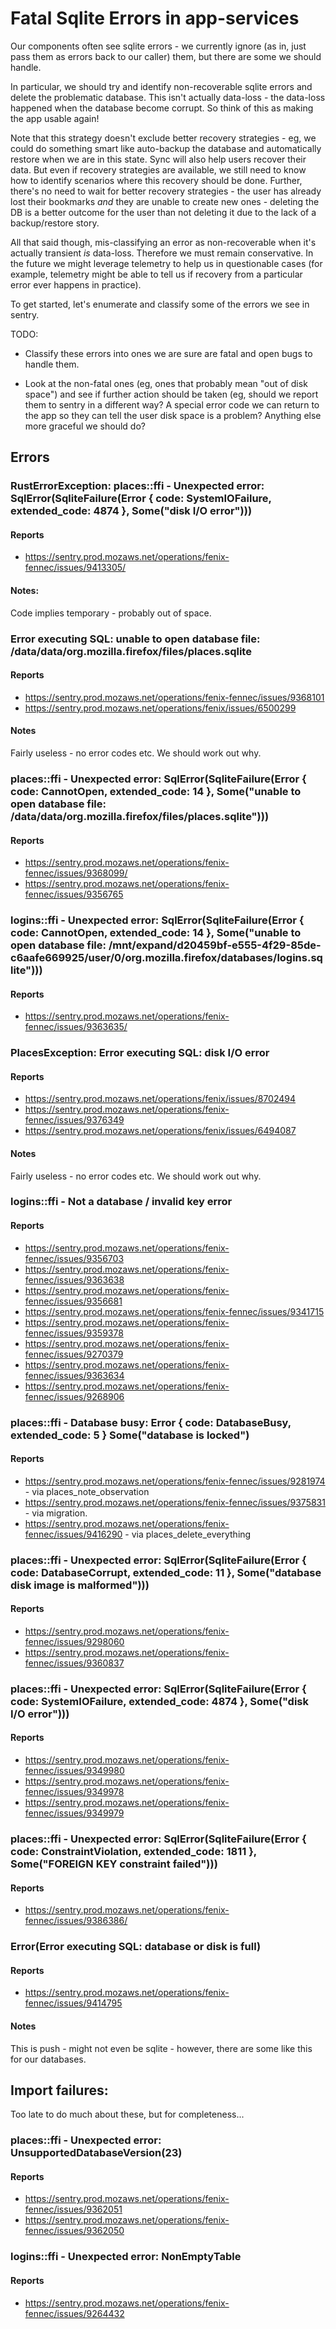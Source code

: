 # Fatal Sqlite Errors in app-services

Our components often see sqlite errors - we currently ignore (as in, just pass
them as errors back to our caller) them, but there are some we should handle.

In particular, we should try and identify non-recoverable sqlite errors and
delete the problematic database. This isn't actually data-loss - the data-loss
happened when the database become corrupt. So think of this as making the app
usable again!

Note that this strategy doesn't exclude better recovery strategies - eg,
we could do something smart like auto-backup the database and automatically
restore when we are in this state. Sync will also help users recover their
data. But even if recovery strategies are available, we still need to know
how to identify scenarios where this recovery should be done. Further, there's
no need to wait for better recovery strategies - the user has already lost
their bookmarks *and* they are unable to create new ones - deleting the DB
is a better outcome for the user than not deleting it due to the lack of
a backup/restore story.

All that said though, mis-classifying an error as non-recoverable when it's
actually transient *is* data-loss. Therefore we must remain conservative.
In the future we might leverage telemetry to help us in questionable cases
(for example, telemetry might be able to tell us if recovery from a
particular error ever happens in practice).

To get started, let's enumerate and classify some of the errors we see in
sentry.

TODO:

* Classify these errors into ones we are sure are fatal and open bugs to
  handle them.

* Look at the non-fatal ones (eg, ones that probably mean "out of disk space")
  and see if further action should be taken (eg, should we report them to sentry
  in a different way? A special error code we can return to the app so they can
  tell the user disk space is a problem? Anything else more graceful we should do?

## Errors

### RustErrorException: places::ffi - Unexpected error: SqlError(SqliteFailure(Error { code: SystemIOFailure, extended_code: 4874 }, Some("disk I/O error")))
#### Reports
* https://sentry.prod.mozaws.net/operations/fenix-fennec/issues/9413305/
#### Notes:
Code implies temporary - probably out of space.

### Error executing SQL: unable to open database file: /data/data/org.mozilla.firefox/files/places.sqlite
#### Reports
* https://sentry.prod.mozaws.net/operations/fenix-fennec/issues/9368101
* https://sentry.prod.mozaws.net/operations/fenix/issues/6500299
#### Notes
Fairly useless - no error codes etc. We should work out why.

### places::ffi - Unexpected error: SqlError(SqliteFailure(Error { code: CannotOpen, extended_code: 14 }, Some("unable to open database file: /data/data/org.mozilla.firefox/files/places.sqlite")))
#### Reports
* https://sentry.prod.mozaws.net/operations/fenix-fennec/issues/9368099/
* https://sentry.prod.mozaws.net/operations/fenix-fennec/issues/9356765

### logins::ffi - Unexpected error: SqlError(SqliteFailure(Error { code: CannotOpen, extended_code: 14 }, Some("unable to open database file: /mnt/expand/d20459bf-e555-4f29-85de-c6aafe669925/user/0/org.mozilla.firefox/databases/logins.sqlite")))
#### Reports
* https://sentry.prod.mozaws.net/operations/fenix-fennec/issues/9363635/

### PlacesException: Error executing SQL: disk I/O error
#### Reports
* https://sentry.prod.mozaws.net/operations/fenix/issues/8702494
* https://sentry.prod.mozaws.net/operations/fenix-fennec/issues/9376349
* https://sentry.prod.mozaws.net/operations/fenix/issues/6494087
#### Notes
Fairly useless - no error codes etc. We should work out why.

### logins::ffi - Not a database / invalid key error
#### Reports
* https://sentry.prod.mozaws.net/operations/fenix-fennec/issues/9356703
* https://sentry.prod.mozaws.net/operations/fenix-fennec/issues/9363638
* https://sentry.prod.mozaws.net/operations/fenix-fennec/issues/9356681
* https://sentry.prod.mozaws.net/operations/fenix-fennec/issues/9341715
* https://sentry.prod.mozaws.net/operations/fenix-fennec/issues/9359378
* https://sentry.prod.mozaws.net/operations/fenix-fennec/issues/9270379
* https://sentry.prod.mozaws.net/operations/fenix-fennec/issues/9363634
* https://sentry.prod.mozaws.net/operations/fenix-fennec/issues/9268906

### places::ffi - Database busy: Error { code: DatabaseBusy, extended_code: 5 } Some("database is locked")
#### Reports
* https://sentry.prod.mozaws.net/operations/fenix-fennec/issues/9281974 - via places_note_observation
* https://sentry.prod.mozaws.net/operations/fenix-fennec/issues/9375831 - via migration.
* https://sentry.prod.mozaws.net/operations/fenix-fennec/issues/9416290 - via places_delete_everything


### places::ffi - Unexpected error: SqlError(SqliteFailure(Error { code: DatabaseCorrupt, extended_code: 11 }, Some("database disk image is malformed")))
#### Reports
* https://sentry.prod.mozaws.net/operations/fenix-fennec/issues/9298060
* https://sentry.prod.mozaws.net/operations/fenix-fennec/issues/9360837


### places::ffi - Unexpected error: SqlError(SqliteFailure(Error { code: SystemIOFailure, extended_code: 4874 }, Some("disk I/O error")))
#### Reports
* https://sentry.prod.mozaws.net/operations/fenix-fennec/issues/9349980
* https://sentry.prod.mozaws.net/operations/fenix-fennec/issues/9349978
* https://sentry.prod.mozaws.net/operations/fenix-fennec/issues/9349979

### places::ffi - Unexpected error: SqlError(SqliteFailure(Error { code: ConstraintViolation, extended_code: 1811 }, Some("FOREIGN KEY constraint failed")))
#### Reports
* https://sentry.prod.mozaws.net/operations/fenix-fennec/issues/9386386/

### Error(Error executing SQL: database or disk is full)
#### Reports
* https://sentry.prod.mozaws.net/operations/fenix-fennec/issues/9414795
#### Notes
This is push - might not even be sqlite - however, there are some like this
for our databases.

## Import failures:

Too late to do much about these, but for completeness...

### places::ffi - Unexpected error: UnsupportedDatabaseVersion(23)
#### Reports
* https://sentry.prod.mozaws.net/operations/fenix-fennec/issues/9362051
* https://sentry.prod.mozaws.net/operations/fenix-fennec/issues/9362050

### logins::ffi - Unexpected error: NonEmptyTable
#### Reports
* https://sentry.prod.mozaws.net/operations/fenix-fennec/issues/9264432
